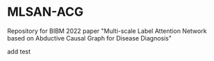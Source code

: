 # MLSAN-ACG

Repository for BIBM 2022 paper "Multi-scale Label Attention Network based on Abductive Causal Graph for Disease Diagnosis"

add test